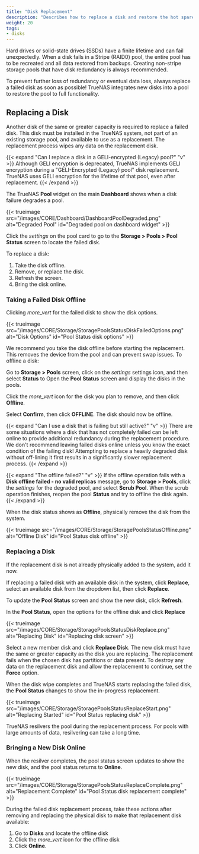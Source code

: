 ```yaml
---
title: "Disk Replacement"
description: "Describes how to replace a disk and restore the hot spare in TrueNAS CORE."
weight: 20
tags:
- disks
---
```


Hard drives or solid-state drives (SSDs) have a finite lifetime and can fail unexpectedly.
When a disk fails in a Stripe (RAID0) pool, the entire pool has to be recreated and all data restored from backups.
Creating non-stripe storage pools that have disk redundancy is always recommended.

To prevent further loss of redundancy or eventual data loss, always replace a failed disk as soon as possible!
TrueNAS integrates new disks into a pool to restore the pool to full functionality.

## Replacing a Disk

Another disk of the same or greater capacity is required to replace a failed disk.
This disk must be installed in the TrueNAS system, not part of an existing storage pool, and available to use as a replacement.
The replacement process wipes any data on the replacement disk.

{{< expand "Can I replace a disk in a GELI-encrypted (Legacy) pool?" "v" >}}
Although GELI encryption is deprecated, TrueNAS implements GELI encryption during a "GELI-Encrypted (Legacy) pool" disk replacement. TrueNAS uses GELI encryption for the lifetime of that pool, even after replacement.
{{< /expand >}}

The TrueNAS **Pool** widget on the main **Dashboard** shows when a disk failure degrades a pool.

{{< trueimage src="/images/CORE/Dashboard/DashboardPoolDegraded.png" alt="Degraded Pool" id="Degraded pool on dashboard widget" >}}

Click the <i class="material-icons" aria-hidden="true" title="Settings">settings</i> on the pool card to go to the **Storage > Pools > Pool Status** screen to locate the failed disk.

To replace a disk:
1. Take the disk offline.
2. Remove, or replace the disk.
3. Refresh the screen.
4. Bring the disk online.

### Taking a Failed Disk Offline

Clicking <i class="material-icons" aria-hidden="true" title="Options">more_vert</i> for the failed disk to show the disk options.

{{< trueimage src="/images/CORE/Storage/StoragePoolsStatusDiskFailedOptions.png" alt="Disk Options" id="Pool Status disk options" >}}

We recommend you take the disk offline before starting the replacement.
This removes the device from the pool and can prevent swap issues.
To offline a disk:

Go to **Storage > Pools** screen, click on the <i class="material-icons" aria-hidden="true" title="Settings">settings</i> settings icon, and then select **Status** to Open the **Pool Status** screen and display the disks in the pools.

Click the <i class="material-icons" aria-hidden="true" title="Options">more_vert</i> icon for the disk you plan to remove, and then click **Offline**.

Select **Confirm**, then click **OFFLINE**. The disk should now be offline.

{{< expand "Can I use a disk that is failing but still active?" "v" >}}
There are some situations where a disk that has not completely failed can be left online to provide additional redundancy during the replacement procedure.
We don't recommend leaving failed disks online unless you know the exact condition of the failing disk!
Attempting to replace a heavily degraded disk without off-lining it first results in a significantly slower replacement process.
{{< /expand >}}

{{< expand "The offline failed?" "v" >}}
If the offline operation fails with a **Disk offline failed - no valid replicas** message, go to **Storage > Pools**, click the <i class="material-icons" aria-hidden="true" title="Settings">settings</i> for the degraded pool, and select **Scrub Pool**.
When the scrub operation finishes, reopen the pool **Status** and try to offline the disk again.
{{< /expand >}}

When the disk status shows as **Offline**, physically remove the disk from the system.

{{< trueimage src="/images/CORE/Storage/StoragePoolsStatusOffline.png" alt="Offline Disk" id="Pool Status disk offline" >}}

### Replacing a Disk

If the replacement disk is not already physically added to the system, add it now.

If replacing a failed disk with an available disk in the system, click **Replace**, select an available disk from the dropdown list, then click **Replace**.

To update the **Pool Status** screen and show the new disk, click **Refresh**.

In the **Pool Status**, open the options for the offline disk and click **Replace**

{{< trueimage src="/images/CORE/Storage/StoragePoolsStatusDiskReplace.png" alt="Replacing Disk" id="Replacing disk screen" >}}

Select a new member disk and click **Replace Disk**.
The new disk must have the same or greater capacity as the disk you are replacing.
The replacement fails when the chosen disk has partitions or data present.
To destroy any data on the replacement disk and allow the replacement to continue, set the **Force** option.

When the disk wipe completes and TrueNAS starts replacing the failed disk, the **Pool Status** changes to show the in-progress replacement.

{{< trueimage src="/images/CORE/Storage/StoragePoolsStatusReplaceStart.png" alt="Replacing Started" id="Pool Status replacing disk" >}}

TrueNAS resilvers the pool during the replacement process.
For pools with large amounts of data, resilvering can take a long time.

### Bringing a New Disk Online

When the resilver completes, the pool status screen updates to show the new disk, and the pool status returns to **Online**.

{{< trueimage src="/images/CORE/Storage/StoragePoolsStatusReplaceComplete.png" alt="Replacement Complete" id="Pool Status disk replacement complete" >}}

During the failed disk replacement process, take these actions after removing and replacing the physical disk to make that replacement disk available:
1. Go to **Disks** and locate the offline disk
2. Click the <i class="material-icons" aria-hidden="true" title="Options">more_vert</i> icon for the offline disk
3. Click **Online**.
